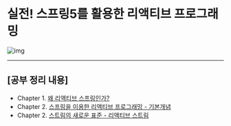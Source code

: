 # 실전! 스프링5를 활용한 리액티브 프로그래밍


![img](https://wikibook.co.kr/images/cover/s/9791158391591.jpg)

-------

## [공부 정리 내용]

- Chapter 1. [왜 리액티브 스프링인가?](./chapter-01/README.md)
- Chapter 2. [스프링을 이용한 리액티브 프로그래밍 - 기본개념](./chapter-02/README.md)
- Chapter 2. [스트림의 새로운 표준 - 리액티브 스트림](./chapter-03/README.md)
